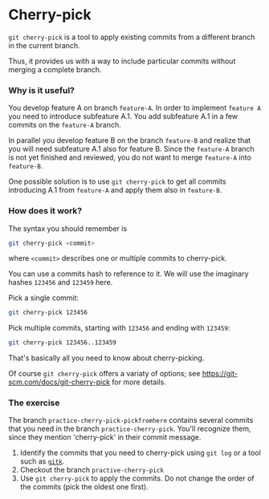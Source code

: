 # Cherry-pick

`git cherry-pick` is a tool to apply existing commits from a different branch in the current branch.

Thus, it provides us with a way to include particular commits without merging a complete branch.

### Why is it useful?

You develop feature A on branch `feature-A`. In order to implement `feature A` you need to introduce subfeature A.1.
You add subfeature A.1 in a few commits on the `feature-A` branch.

In parallel you develop feature B on the branch `feature-B` and realize that you will need subfeature A.1 also for feature B.
Since the `feature-A` branch is not yet finished and reviewed, you do not want to merge `feature-A` into `feature-B`.

One possible solution is to use `git cherry-pick` to get all commits introducing A.1 from `feature-A` and apply them also in `feature-B`.

### How does it work?

The syntax you should remember is
```bash
git cherry-pick <commit>
```
where `<commit>` describes one or multiple commits to cherry-pick.

You can use a commits hash to reference to it. We will use the imaginary hashes `123456` and `123459` here.

Pick a single commit:
```bash
git cherry-pick 123456
```

Pick multiple commits, starting with `123456` and ending with `123459`:
```bash
git cherry-pick 123456..123459
```

That's basically all you need to know about cherry-picking.

Of course `git cherry-pick` offers a variaty of options; see https://git-scm.com/docs/git-cherry-pick for more details.

### The exercise

The branch `practice-cherry-pick-pickfromhere` contains several commits that you need 
in the branch `practice-cherry-pick`. You'll recognize them, since they mention 'cherry-pick' in their commit message.

1. Identify the commits that you need to cherry-pick using `git log` or a tool such as [`gitk`](https://git-scm.com/docs/gitk).
2. Checkout the branch `practive-cherry-pick`
3. Use `git cherry-pick` to apply the commits. Do not change the order of the commits (pick the oldest one first).

